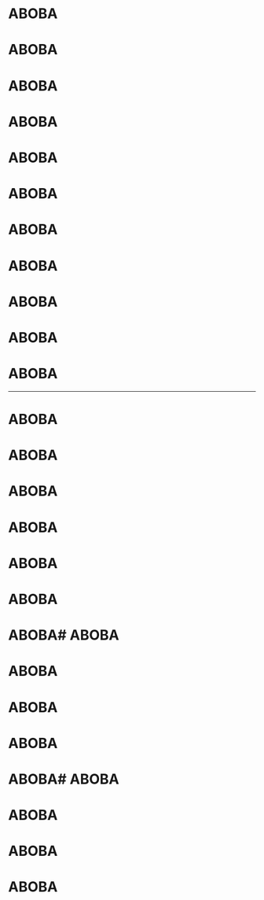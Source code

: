 
# ABOBA
# ABOBA
# ABOBA
# ABOBA
# ABOBA
# ABOBA
# ABOBA
# ABOBA
# ABOBA
# ABOBA
# ABOBA
****
# ABOBA
# ABOBA
# ABOBA
# ABOBA
# ABOBA
# ABOBA
# ABOBA# ABOBA
# ABOBA
# ABOBA
# ABOBA
# ABOBA# ABOBA
# ABOBA
# ABOBA
# ABOBA
















